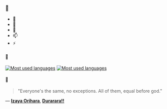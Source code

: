 ### 👋

- 🔭
- 🌱
- 💬
- 📫
- ⚡

#### 🧏

[![Most used languages](https://github-readme-stats-aynah.vercel.app/api/top-langs/?username=aynh&theme=solarized-dark&langs_count=6&layout=compact&hide_title=true)](https://github.com/anuraghazra/github-readme-stats#gh-dark-mode-only)
[![Most used languages](https://github-readme-stats-aynah.vercel.app/api/top-langs/?username=aynh&theme=solarized-light&langs_count=6&layout=compact&hide_title=true)](https://github.com/anuraghazra/github-readme-stats#gh-light-mode-only)

#### 💬

> "Everyone's the same, no exceptions.  All of them, equal before god."

&mdash; [**Izaya Orihara**](https://myanimelist.net/character.php?q=Izaya%20Orihara&cat=character), [**Durarara!!**](https://myanimelist.net/search/all?q=Durarara!!&cat=all)

